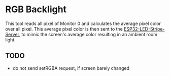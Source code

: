 # RGB Backlight
This tool reads all pixel of Monitor 0 and calculates the average pixel color over all pixel.
This average pixel color is then sent to the [ESP32-LED-Stripe-Server](https://github.com/procrastimax/ESP32-LED-Stripe-Server), to mimic the screen's average color resulting in an ambient room light.

## TODO
- do not send setRGBA request, if screen barely changed
